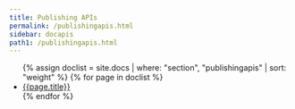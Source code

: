 ```yaml
---
title: Publishing APIs
permalink: /publishingapis.html
sidebar: docapis
path1: /publishingapis.html
---
```


<ul class="onPageMinitoc">
{% assign doclist = site.docs | where: "section", "publishingapis" | sort: "weight" %}
{% for page in doclist %}
<li><a href="{{page.permalink | remove: "/" }}">{{page.title}}</a></li>
{% endfor %}
</ul>
